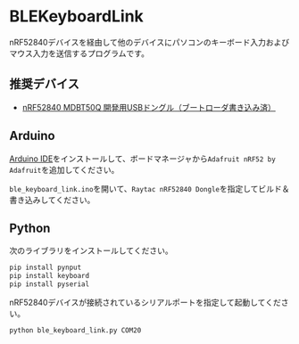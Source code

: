 # BLEKeyboardLink

nRF52840デバイスを経由して他のデバイスにパソコンのキーボード入力およびマウス入力を送信するプログラムです。

## 推奨デバイス

* [nRF52840 MDBT50Q 開発用USBドングル（ブートローダ書き込み済）](https://www.switch-science.com/products/6761)

## Arduino

[Arduino IDE](https://www.arduino.cc/en/software)をインストールして、ボードマネージャから`Adafruit nRF52 by Adafruit`を追加してください。

`ble_keyboard_link.ino`を開いて、`Raytac nRF52840 Dongle`を指定してビルド＆書き込みしてください。

## Python

次のライブラリをインストールしてください。

```sh
pip install pynput
pip install keyboard
pip install pyserial
```

nRF52840デバイスが接続されているシリアルポートを指定して起動してください。

```sh
python ble_keyboard_link.py COM20
```
